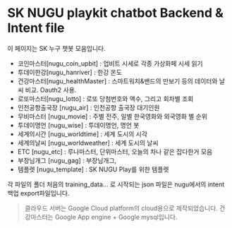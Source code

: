 # SK NUGU playkit chatbot Backend & Intent file

이 페이지는 SK 누구 챗봇 모음입니다.

* 코인마스터[nugu_coin_upbit] : 업비트 시세로 각종 가상화페 시세 읽기
* 투데이한강[nugu_hanriver] : 한강 온도
* 건강마스터[nugu_healthMaster] : 스마트워치&밴드의 만보기 등의 데이터와 날씨 비교. Oauth2 사용.
* 로또마스터[nugu_lotto] : 로또 당첨번호와 액수, 그리고 회차별 조회
* 인천공항출국장 [nugu_air] : 인천공항 출국장 대기인원
* 무비마스터 [nugu_movie] : 주별 전주, 일별 한국영화와 외국영화 별 순위
* 투데이명언 [nugu_wise] : 투데이명언, 명언 봇
* 세계의시간 [nugu_worldtime] : 세계 도시의 시각
* 세계의날씨 [nugu_worldweather] : 세계 도시의 날씨
* ETC [nugu_etc] : 루나마스터, 단위마스터, 오늘의 차나 같은 잡다한거 모음
* 부장님개그 [nugu_gag] : 부장님개그,
* 템플렛 [nugu_template] : SK NUGU Play를 위한 템플렛

각 파일의 폴더 처음의 training_data... 로 시작되는 json 파일은 nugu에서의 intent 백업 export파일입니다.

> 클라우드 서버는 Google Cloud platform의 cloud용으로 제작되었습니다.
> 건강마스터는 Google App engine + Google mysql입니다.
